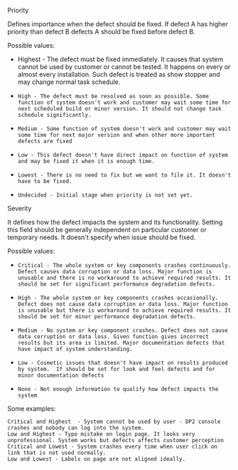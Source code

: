 
Priority

Defines importance when the defect should be fixed. If defect A has higher priority than defect B defects A should be fixed before defect B.

Possible values:

 *    Highest - The defect must be fixed immediately. It causes that system cannot be used by customer or cannot be tested. It happens on every or almost every installation. Such defect is treated as show stopper and may change normal task schedule.
*     High - The defect must be resolved as soon as possible. Some function of system doesn't work and customer may wait some time for next scheduled build or minor version. It should not change task schedule significantly.
*     Medium - Some function of system doesn't work and customer may wait some time for next major version and when other more important defects are fixed
*     Low - This defect doesn't have direct impact on function of system and may be fixed it when it is enough time.
*     Lowest - There is no need to fix but we want to file it. It doesn't have to be fixed.
*     Undecided - Initial stage when priority is not set yet. 

 
Severity

It defines how the defect impacts the system and its functionality. Setting this field should be generally independent on particular customer or temporary needs. It doesn't specify when issue should be fixed.

Possible values:

*     Critical - The whole system or key components crashes continuously. Defect causes data corruption or data loss. Major function is unusable and there is no workaround to achieve required results. It should be set for significant performance degradation defects.
*     High - The whole system or key components crashes occasionally. Defect does not cause data corruption or data loss. Major function is unusable but there is workaround to achieve required results. It should be set for minor performance degradation defects.
*     Medium - No system or key component crashes. Defect does not cause data corruption or data loss. Given function gives incorrect results but its area is limited. Major documentation defects that have impact of system understanding.
*     Low - Cosmetic issues that doesn't have impact on results produced by system.  If should be set for look and feel defects and for minor documentation defects
*     None - Not enough information to qualify how defect impacts the system



Some examples:

    Critical and Highest  - System cannot be used by user - DP2 console crashes and nobody can log into the system.
    Low and Highest - Typo mistake on login page. It looks very unprofessional. System works but defects affects customer perception
    Critical and Lowest - System crashes every time when user click on link that is not used normally.
    Low and Lowest - Labels on page are not aligned ideally.

